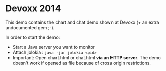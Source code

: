 # Devoxx 2014

This demo contains the chart and chat demo shown at Devoxx (+ an extra undocumented gem ;-).

In order to start the demo:

* Start a Java server you want to monitor
* Attach jolokia : `java -jar jolokia <pid>`
* Important: Open chart.html or chat.html **via an HTTP server**. The demo doesn't work if opened as file because of cross origin restrictions.

